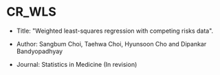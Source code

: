 # CR_WLS

- Title: "Weighted least-squares regression with competing risks data".

- Author: Sangbum Choi, Taehwa Choi, Hyunsoon Cho and Dipankar Bandyopadhyay

- Journal: Statistics in Medicine (In revision)
